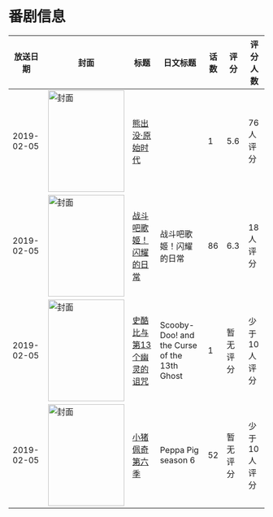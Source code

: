 # 番剧信息

|放送日期|封面|标题|日文标题|话数|评分|评分人数|
|---|---|---|---|---|---|---|
|2019-02-05|<img src="//lain.bgm.tv/pic/cover/c/e8/04/269236_MEPqD.jpg" alt="封面" style="width:150px;height:200px;object-fit:cover;">|[熊出没·原始时代](https://bangumi.tv/subject/269236)||1|5.6|76人评分|
|2019-02-05|<img src="//lain.bgm.tv/pic/cover/c/82/06/283629_337NW.jpg" alt="封面" style="width:150px;height:200px;object-fit:cover;">|[战斗吧歌姬！闪耀的日常](https://bangumi.tv/subject/283629)|战斗吧歌姬！闪耀的日常|86|6.3|18人评分|
|2019-02-05|<img src="//lain.bgm.tv/pic/cover/c/4a/6d/294703_OrzTO.jpg" alt="封面" style="width:150px;height:200px;object-fit:cover;">|[史酷比与第13个幽灵的诅咒](https://bangumi.tv/subject/294703)|Scooby-Doo! and the Curse of the 13th Ghost|1|暂无评分|少于10人评分|
|2019-02-05|<img src="//lain.bgm.tv/pic/cover/c/c4/7a/332761_riTv5.jpg" alt="封面" style="width:150px;height:200px;object-fit:cover;">|[小猪佩奇 第六季](https://bangumi.tv/subject/332761)|Peppa Pig season 6|52|暂无评分|少于10人评分|
